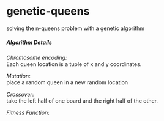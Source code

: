 # genetic-queens
solving the n-queens problem with a genetic algorithm

##### Algorithm Details

_Chromosome encoding:_  
Each queen location is a tuple of x and y coordinates. 

_Mutation_:  
place a random queen in a new random location

_Crossover_:  
take the left half of one board and the right half of the other.

_Fitness Function_:
